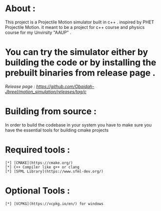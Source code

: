 # About :  
This project is a Projectile Motion simulator built in c++ . inspired by PHET Projectile Motion.
it meant to be a project for c++ course and physics course for my Unvirsity "AAUP" .
# You can try the simulator either by building the code or by installing the prebuilt binaries from release page . 
*Release page : https://github.com/Obaidah-Jbreel/motion_simulation/releases/tag/c*
# Building from source  : 
In order to build the codebase in your system you have to make sure you have the essential tools for building cmake projects 
# Required tools : 
    [*] [CMAKE](https://cmake.org/) 
    [*] C++ Compiler like g++ or clang 
    [*] [SFML Library](https://www.sfml-dev.org/)
# Optional Tools :
    [*] [VCPKG](https://vcpkg.io/en/) for windows 